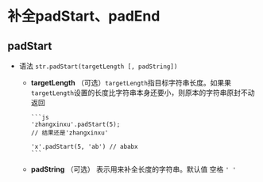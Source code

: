 # 补全padStart、padEnd

## padStart

- 语法 `str.padStart(targetLength [, padString])`

  - **targetLength** （可选）`targetLength`指目标字符串长度。如果果`targetLength`设置的长度比字符串本身还要小，则原本的字符串原封不动返回

        ```js
        'zhangxinxu'.padStart(5);
        // 结果还是'zhangxinxu'

        'x'.padStart(5, 'ab') // ababx
        ```

  - **padString** （可选）  表示用来补全长度的字符串。默认值 空格 `' '`
